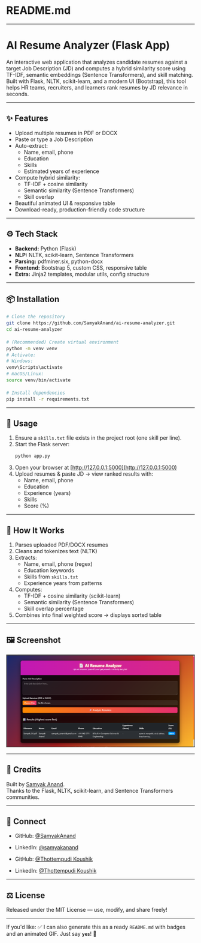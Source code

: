 # README.md

---

# AI Resume Analyzer (Flask App)

An interactive web application that analyzes candidate resumes against a target Job Description (JD) and computes a hybrid similarity score using TF-IDF, semantic embeddings (Sentence Transformers), and skill matching. Built with Flask, NLTK, scikit-learn, and a modern UI (Bootstrap), this tool helps HR teams, recruiters, and learners rank resumes by JD relevance in seconds.

---

## ✨ Features

- Upload multiple resumes in PDF or DOCX
- Paste or type a Job Description
- Auto-extract:
  - Name, email, phone  
  - Education  
  - Skills  
  - Estimated years of experience
- Compute hybrid similarity:
  - TF-IDF + cosine similarity  
  - Semantic similarity (Sentence Transformers)  
  - Skill overlap
- Beautiful animated UI & responsive table
- Download-ready, production-friendly code structure

---

## ⚙️ Tech Stack

- **Backend:** Python (Flask)  
- **NLP:** NLTK, scikit-learn, Sentence Transformers  
- **Parsing:** pdfminer.six, python-docx  
- **Frontend:** Bootstrap 5, custom CSS, responsive table  
- **Extra:** Jinja2 templates, modular utils, config structure

---

## 📦 Installation

```bash
# Clone the repository
git clone https://github.com/SamyakAnand/ai-resume-analyzer.git
cd ai-resume-analyzer

# (Recommended) Create virtual environment
python -m venv venv
# Activate:
# Windows:
venv\Scripts\activate
# macOS/Linux:
source venv/bin/activate

# Install dependencies
pip install -r requirements.txt
```

---

## 🚀 Usage

1. Ensure a `skills.txt` file exists in the project root (one skill per line).  
2. Start the Flask server:
   ```bash
   python app.py
   ```
3. Open your browser at [http://127.0.0.1:5000](http://127.0.0.1:5000)  
4. Upload resumes & paste JD → view ranked results with:
   - Name, email, phone  
   - Education  
   - Experience (years)  
   - Skills  
   - Score (%)

---

## 🧠 How It Works

1. Parses uploaded PDF/DOCX resumes  
2. Cleans and tokenizes text (NLTK)  
3. Extracts:
   - Name, email, phone (regex)  
   - Education keywords  
   - Skills from `skills.txt`  
   - Experience years from patterns  
4. Computes:
   - TF-IDF + cosine similarity (scikit-learn)  
   - Semantic similarity (Sentence Transformers)  
   - Skill overlap percentage  
5. Combines into final weighted score → displays sorted table  

---

## 🖼 Screenshot

![Demo Screenshot](https://github.com/SamyakAnand/Resume-Analyzer/blob/main/images/Screenshot%202025-07-16%20192647.png)

---

## 🙏 Credits

Built by [Samyak Anand](https://github.com/SamyakAnand).  
Thanks to the Flask, NLTK, scikit-learn, and Sentence Transformers communities.

---

## 🤝 Connect

- GitHub: [@SamyakAnand](https://github.com/SamyakAnand)  
- LinkedIn: [@samyakanand](https://www.linkedin.com/in/samyakanand/)

- GitHub: [@Thottempudi Koushik
](https://github.com/Koushik900)  
- LinkedIn: [@Thottempudi Koushik
]( https://www.linkedin.com/in/tk-koushik-1362bb200/
)

---

## ⚖️ License

Released under the MIT License — use, modify, and share freely!

---

If you'd like:
✅ I can also generate this as a ready `README.md` with badges and an animated GIF. Just say **`yes`**! 🚀
